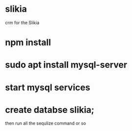 # slikia
crm for the Slikia


# npm install
# sudo apt install mysql-server 
# start mysql services
# create databse slikia;

then run all the sequlize command or so
